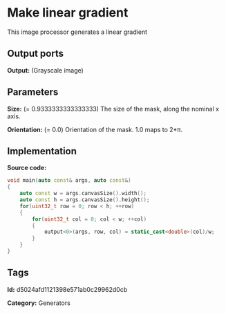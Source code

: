 # Make linear gradient

This image processor generates a linear gradient

## Output ports

__Output:__ (Grayscale image)

## Parameters

__Size:__ (= 0.9333333333333333) The size of the mask, along the nominal x axis.

__Orientation:__ (= 0.0) Orientation of the mask. 1.0 maps to 2*π.

## Implementation

__Source code:__

```c++
void main(auto const& args, auto const&)
{
	auto const w = args.canvasSize().width();
	auto const h = args.canvasSize().height();
	for(uint32_t row = 0; row < h; ++row)
	{
		for(uint32_t col = 0; col < w; ++col)
		{
			output<0>(args, row, col) = static_cast<double>(col)/w;
		}
	}
}

```

## Tags

__Id:__ d5024afd1121398e571ab0c29962d0cb

__Category:__ Generators